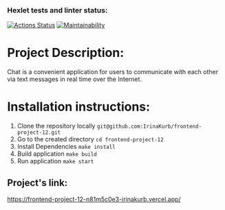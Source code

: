 ### Hexlet tests and linter status:
[![Actions Status](https://github.com/IrinaKurb/frontend-project-12/actions/workflows/hexlet-check.yml/badge.svg)](https://github.com/IrinaKurb/frontend-project-12/actions)
[![Maintainability](https://api.codeclimate.com/v1/badges/515e11d496e06faee331/maintainability)](https://codeclimate.com/github/IrinaKurb/frontend-project-12/maintainability)

# Project Description:

Chat is a convenient application for users to communicate with each other via text messages in real time over the Internet.


# Installation instructions:
1. Clone the repository locally
`git@github.com:IrinaKurb/frontend-project-12.git`
2. Go to the created directory
`cd frontend-project-12`
3. Install Dependencies
`make install`
4. Build application
`make build`
5. Run application
`make start`

## Project's link:

https://frontend-project-12-n81m5c0e3-irinakurb.vercel.app/
